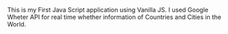 This is my First Java Script application using Vanilla JS.
I used Google Wheter API for real time whether information of Countries and Cities in the World.

